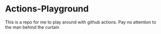 # Actions-Playground
This is a repo for me to play around with github actions. Pay no attention to the man behind the curtain
